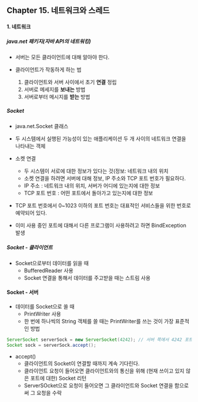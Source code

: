 ## Chapter 15. 네트워크와 스레드
#### 1. 네트워크
##### java.net 패키지(자바 API의 네트워킹)
* 서버는 모든 클라이언트에 대해 알아야 한다.

* 클라이언트가 작동하게 하는 법
  1. 클라이언트와 서버 사이에서 초기 **연결** 정립
  2. 서버로 메세지를 **보내는** 방법
  3. 서버로부터 메시지를 **받는** 방법


##### Socket
* java.net.Socket 클래스
* 두 시스템에서 실행된 가능성이 있는 애플리케이션 두 개 사이의 네트워크 연결을 나타내는 객체

* 소켓 연결
  * 두 시스템이 서로에 대한 정보가 있다는 것(정보: 네트워크 내의 위치
  * 소켓 연결을 하려면 서버에 대해 정보, IP 주소와 TCP 포트 번호가 필요하다.
  * IP 주소 : 네트워크 내의 위치, 서버가 어디에 있는지에 대한 정보
  * TCP 포트 번호 : 어떤 포트에서 돌아가고 있는지에 대한 정보

* TCP 포트 번호에서 0~1023 이하의 포트 번호는 대표적인 서비스들을 위한 번호로 예약되어 있다.
* 이미 사용 중인 포트에 대해서 다른 프로그램이 사용하려고 하면 BindException 발생


##### Socket - 클라이언트
* Socket으로부터 데이터를 읽을 때
  * BufferedReader 사용
  * Socket 연결을 통해서 데이터를 주고받을 때는 스트림 사용


#### Socket - 서버
* 데이터를 Socket으로 쏠 때
  * PrintWriter 사용
  * 한 번에 하나씩의 String 객체를 쓸 때는 PrintWriter를 쓰는 것이 가장 표준적인 방법
```java
ServerSocket serverSock = new ServerSocket(4242); // 서버 쪽에서 4242 포트로 들어오는 클라이언트 요청을 감시하는 작업 시작
Socket sock = serverSock.accept();
```
* accept()
  * 클라이언트의 Socket이 연결할 때까지 계속 기다린다.
  * 클라이언트 요청이 들어오면 클라이언트와의 통신을 위해 (현재 쓰이고 있지 않은 포트에 대한) Socket 리턴
  * ServerSOcket으로 요청이 들어오면 그 클라이언트와 Socket 연결을 함으로써 그 요청을 수락

